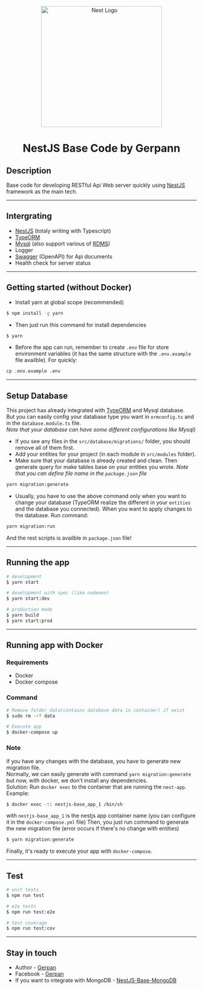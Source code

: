 <div align="center">
  <a href="http://nestjs.com/" target="blank"><img src="https://nestjs.com/img/logo_text.svg" width="320" alt="Nest Logo" /></a>
  <h1>NestJS Base Code by Gerpann</h1>
</div>


## Description
Base code for developing RESTful Api Web server quickly using [NestJS](https://nestjs.com/) framework as the main tech.

***

## Intergrating
* [NestJS](https://nestjs.com) (totaly writing with Typescript)
* [TypeORM](https://typeorm.io/)
* [Mysql](https://www.mysql.com/) (also support various of [RDMS](https://en.wikipedia.org/wiki/Relational_database))
* Logger
* [Swagger](https://swagger.io/) (OpenAPI) for Api documents
* Health check for server status

***

## Getting started (without Docker)
* Install yarn at global scope (recommended)
```bash
$ npm install -g yarn
```
* Then just run this command for install dependencies
```bash
$ yarn
```
* Before the app can run, remember to create `.env` file for store environment variables (it has the same structure with the `.env.example` file availble).
For quickly:
```bash
cp .env.example .env
```

***

## Setup Database
This project has already integrated with [TypeORM](https://typeorm.io/) and Mysql database.<br/>
But you can easily config your database type you want in `ormconfig.ts` and in the `database.module.ts` file.<br/>
*Note that your database can have some different configurations like Mysql)*
* If you see any files in the `src/database/migrations/` folder, you should remove all of them first.
* Add your entities for your project (in each module in `src/modules` folder).
* Make sure that your database is already created and clean. Then generate query for make tables base on your entities you wrote. *Note that you can define file name in the `package.json` file*
```bash
yarn migration:generate
```
* Usually, you have to use the above command only when you want to change your database (TypeORM realize the different in your `entities` and the database you connected). When you want to apply changes to the database. Run command:
```bash
yarn migration:run
```
And the rest scripts is availble in `package.json` file! 

***

## Running the app

```bash
# development
$ yarn start

# development with spec (like nodemon)
$ yarn start:dev

# production mode
$ yarn build
$ yarn start:prod
```

***

## Running app with Docker

### Requirements
* Docker
* Docker compose

### Command
```bash
# Remove folder data(contains database data in container) if exist
$ sudo rm -rf data

# Execute app
$ docker-compose up
```

### Note
If you have any changes with the database, you have to generate new migration file.<br/>
Normally, we can easily generate with command ```yarn migration:generate``` but now, with docker, we don't install any dependencies.<br/>
Solution: Run ```docker exec``` to the container that are running the `nest-app`.<br/>
Example:
```bash
$ docker exec -ti nestjs-base_app_1 /bin/sh
```
with `nestjs-base_app_1` is the nestjs app container name (you can configure it in the `docker-compose.yml` file)
Then, you just run command to generate the new migration file (error occurs if there's no change with entities)
```bash
$ yarn migration:generate  
```
Finally, it's ready to execute your app with `docker-compose`.
***

## Test

```bash
# unit tests
$ npm run test

# e2e tests
$ npm run test:e2e

# test coverage
$ npm run test:cov
```

***

## Stay in touch

* Author - [Gerpan](https://github.com/gerpann)
* Facebook - [Gerpan](https://www.facebook.com/gerpan.4701)
* If you want to integrate with MongoDB - [NestJS-Base-MongoDB](https://github.com/gerpann/nestjs-base-mongodb)
